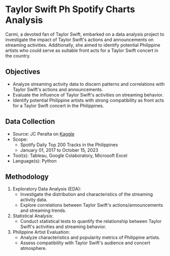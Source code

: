 # Taylor Swift Ph Spotify Charts Analysis

Carmi, a devoted fan of Taylor Swift, embarked on a data analysis project to investigate the impact of Taylor Swift's actions and announcements on streaming activities. Additionally, she aimed to identify potential Philippine artists who could serve as suitable front acts for a Taylor Swift concert in the country.

## Objectives
- Analyze streaming activity data to discern patterns and correlations with Taylor Swift's actions and announcements.
- Evaluate the influence of Taylor Swift's activities on streaming behavior.
- Identify potential Philippine artists with strong compatibility as front acts for a Taylor Swift concert in the Philippines.

## Data Collection
- Source: JC Peralta on [Kaggle](https://www.kaggle.com/datasets/jcacperalta/spotify-daily-top-200-ph?resource=download)
- Scope:
    - Spotify Daily Top 200 Tracks in the Philippines
    - January 01, 2017 to October 15, 2023
- Tool(s): Tableau, Google Colaboratory, Microsoft Excel
- Language(s): Python

## Methodology
  1. Exploratory Data Analysis (EDA):
        -   Investigate the distribution and characteristics of the streaming activity data.
        -   Explore correlations between Taylor Swift's actions/announcements and streaming trends.
  2. Statistical Analysis:
        -   Conduct statistical tests to quantify the relationship between Taylor Swift's activities and streaming behavior.
  3. Philippine Artist Evaluation:
        -   Analyze characteristics and popularity metrics of Philippine artists.
        -   Assess compatibility with Taylor Swift's audience and concert atmosphere.
